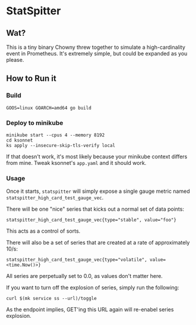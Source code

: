 # StatSpitter

## Wat?
This is a tiny binary Chowny threw together to simulate a high-cardinality event in Prometheus.
It's extremely simple, but could be expanded as you please.

## How to Run it
### Build
```
GOOS=linux GOARCH=amd64 go build
```

### Deploy to minikube
```
minikube start --cpus 4 --memory 8192
cd ksonnet
ks apply --insecure-skip-tls-verify local
```

If that doesn't work, it's most likely because your minikube context differs from mine.
Tweak ksonnet's `app.yaml` and it should work.

### Usage
Once it starts, `statspitter` will simply expose a single gauge metric named `statspitter_high_card_test_gauge_vec`.

There will be one "nice" series that kicks out a normal set of data points:
```
statspitter_high_card_test_gauge_vec{type="stable", value="foo"}
```
This acts as a control of sorts.

There will also be a set of series that are created at a rate of approximately 10/s:
```
statspitter_high_card_test_gauge_vec{type="volatile", value=<time.Now()>}
```

All series are perpetually set to 0.0, as values don't matter here.

If you want to turn off the explosion of series, simply run the following:
```
curl $(mk service ss --url)/toggle
```

As the endpoint implies, GET'ing this URL again will re-enabel series explosion.
